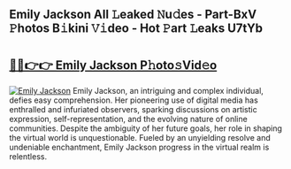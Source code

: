 ## Emily Jackson All 𝙻eaked 𝙽u𝚍es - Part-BxV 𝙿hotos B𝚒kini 𝚅𝚒deo - Hot 𝙿art 𝙻eaks U7tYb

# <h2><a href="http://ld1g5v.urlbe.top/?page=Emily+Jackson">🔗🔗👉👉 Emily Jackson P𝚑oto𝚜Vid𝚎o</a></h2>

[![Emily Jackson](https://i.imgur.com/eBuTRDB.gif)](http://ld1g5v.urlbe.top/?page=Emily+Jackson)
Emily Jackson, an intriguing and complex individual, defies easy comprehension. Her pioneering use of digital media has enthralled and infuriated observers, sparking discussions on artistic expression, self-representation, and the evolving nature of online communities. Despite the ambiguity of her future goals, her role in shaping the virtual world is unquestionable. Fueled by an unyielding resolve and undeniable enchantment, Emily Jackson progress in the virtual realm is relentless.

